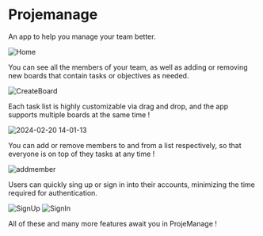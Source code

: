 # Projemanage
 An app to help you manage your team better. 
 
![Home](https://github.com/marauder36/PetSitter/assets/158584558/0741bcb9-bb8a-4189-8e03-ebccda069b93)

You can see all the members of your team, as well as adding or removing new boards that contain tasks or objectives as needed.

![CreateBoard](https://github.com/marauder36/PetSitter/assets/158584558/03b5af78-4d7f-446f-a2f1-d7688d79d90d)

Each task list is highly customizable via drag and drop, and the app supports multiple boards at the same time !

![2024-02-20 14-01-13](https://github.com/marauder36/PetSitter/assets/158584558/5f687af5-5ecd-4788-b345-9bc1c6c05532)

You can add or remove members to and from a list respectively, so that everyone is on top of they tasks at any time !

![addmember](https://github.com/marauder36/PetSitter/assets/158584558/5aacf014-0816-43e9-9c42-a41bd984501f)

Users can quickly sing up or sign in into their accounts, minimizing the time required for authentication.

![SignUp](https://github.com/marauder36/PetSitter/assets/158584558/f9274874-b73d-4bf6-bfee-cbc815a63c63) ![SignIn](https://github.com/marauder36/PetSitter/assets/158584558/2a812003-c787-45c3-b6c6-264dbc9802b1)

All of these and many more features await you in ProjeManage !
